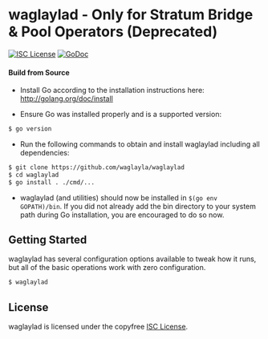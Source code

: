 
waglaylad - Only for Stratum Bridge & Pool Operators (Deprecated)
====

[![ISC License](http://img.shields.io/badge/license-ISC-blue.svg)](https://choosealicense.com/licenses/isc/)
[![GoDoc](https://img.shields.io/badge/godoc-reference-blue.svg)](http://godoc.org/github.com/waglayla/waglaylad)

#### Build from Source

- Install Go according to the installation instructions here:
  http://golang.org/doc/install

- Ensure Go was installed properly and is a supported version:

```bash
$ go version
```

- Run the following commands to obtain and install waglaylad including all dependencies:

```bash
$ git clone https://github.com/waglayla/waglaylad
$ cd waglaylad
$ go install . ./cmd/...
```

- waglaylad (and utilities) should now be installed in `$(go env GOPATH)/bin`. If you did
  not already add the bin directory to your system path during Go installation,
  you are encouraged to do so now.


## Getting Started

waglaylad has several configuration options available to tweak how it runs, but all
of the basic operations work with zero configuration.

```bash
$ waglaylad
```

## License

waglaylad is licensed under the copyfree [ISC License](https://choosealicense.com/licenses/isc/).
